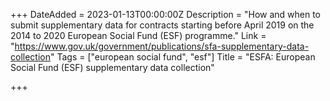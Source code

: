 +++
DateAdded = 2023-01-13T00:00:00Z
Description = "How and when to submit supplementary data for contracts starting before April 2019 on the 2014 to 2020 European Social Fund (ESF) programme."
Link = "https://www.gov.uk/government/publications/sfa-supplementary-data-collection"
Tags = ["european social fund", "esf"]
Title = "ESFA: European Social Fund (ESF) supplementary data collection"

+++
